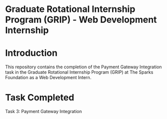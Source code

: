 # Graduate Rotational Internship Program (GRIP) - Web Development Internship

# Introduction
This repository contains the completion of the Payment Gateway Integration task in the Graduate Rotational Internship Program (GRIP) at The Sparks Foundation as a Web Development Intern.

# Task Completed
Task 3: Payment Gateway Integration
